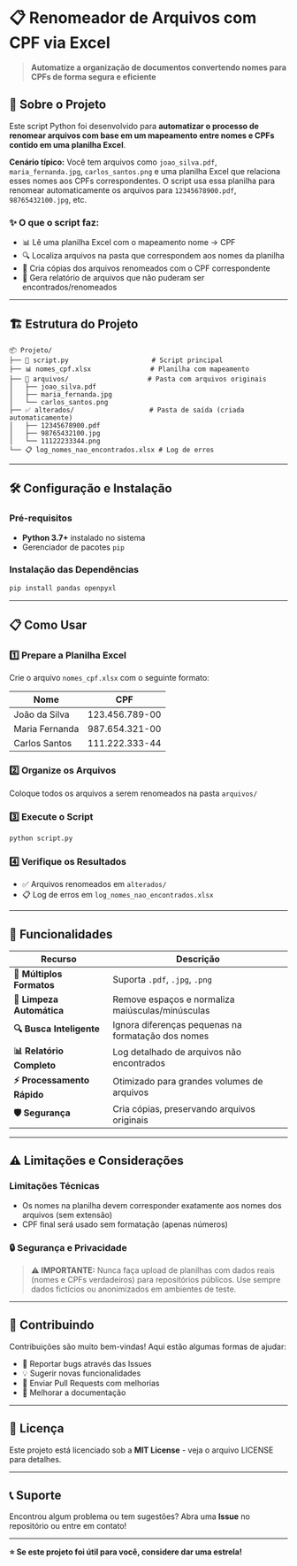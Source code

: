 # 📋 Renomeador de Arquivos com CPF via Excel

> **Automatize a organização de documentos convertendo nomes para CPFs de forma segura e eficiente**

## 🎯 Sobre o Projeto

Este script Python foi desenvolvido para **automatizar o processo de renomear arquivos com base em um mapeamento entre nomes e CPFs contido em uma planilha Excel**.

**Cenário típico:** Você tem arquivos como `joao_silva.pdf`, `maria_fernanda.jpg`, `carlos_santos.png` e uma planilha Excel que relaciona esses nomes aos CPFs correspondentes. O script usa essa planilha para renomear automaticamente os arquivos para `12345678900.pdf`, `98765432100.jpg`, etc.

### ✨ O que o script faz:
- 📊 Lê uma planilha Excel com o mapeamento nome → CPF
- 🔍 Localiza arquivos na pasta que correspondem aos nomes da planilha
- 📁 Cria cópias dos arquivos renomeados com o CPF correspondente
- 📝 Gera relatório de arquivos que não puderam ser encontrados/renomeados

---

## 🏗️ Estrutura do Projeto

```
📦 Projeto/
├── 🐍 script.py                     # Script principal
├── 📊 nomes_cpf.xlsx               # Planilha com mapeamento
├── 📁 arquivos/                    # Pasta com arquivos originais
│   ├── joao_silva.pdf
│   ├── maria_fernanda.jpg
│   └── carlos_santos.png
├── ✅ alterados/                   # Pasta de saída (criada automaticamente)
│   ├── 12345678900.pdf
│   ├── 98765432100.jpg
│   └── 11122233344.png
└── 📋 log_nomes_nao_encontrados.xlsx # Log de erros
```

---

## 🛠️ Configuração e Instalação

### Pré-requisitos
- **Python 3.7+** instalado no sistema
- Gerenciador de pacotes `pip`

### Instalação das Dependências
```bash
pip install pandas openpyxl
```

---

## 📋 Como Usar

### 1️⃣ **Prepare a Planilha Excel**
Crie o arquivo `nomes_cpf.xlsx` com o seguinte formato:

| Nome               | CPF            |
|--------------------|----------------|
| João da Silva      | 123.456.789-00 |
| Maria Fernanda     | 987.654.321-00 |
| Carlos Santos      | 111.222.333-44 |

### 2️⃣ **Organize os Arquivos**
Coloque todos os arquivos a serem renomeados na pasta `arquivos/`

### 3️⃣ **Execute o Script**
```bash
python script.py
```

### 4️⃣ **Verifique os Resultados**
- ✅ Arquivos renomeados em `alterados/`
- 📋 Log de erros em `log_nomes_nao_encontrados.xlsx`

---

## 🚀 Funcionalidades

| Recurso | Descrição |
|---------|-----------|
| **📄 Múltiplos Formatos** | Suporta `.pdf`, `.jpg`, `.png` |
| **🧹 Limpeza Automática** | Remove espaços e normaliza maiúsculas/minúsculas |
| **🔍 Busca Inteligente** | Ignora diferenças pequenas na formatação dos nomes |
| **📊 Relatório Completo** | Log detalhado de arquivos não encontrados |
| **⚡ Processamento Rápido** | Otimizado para grandes volumes de arquivos |
| **🛡️ Segurança** | Cria cópias, preservando arquivos originais |

---

## ⚠️ Limitações e Considerações

### Limitações Técnicas
- Os nomes na planilha devem corresponder exatamente aos nomes dos arquivos (sem extensão)
- CPF final será usado sem formatação (apenas números)

### 🔒 Segurança e Privacidade

> **⚠️ IMPORTANTE:** Nunca faça upload de planilhas com dados reais (nomes e CPFs verdadeiros) para repositórios públicos. Use sempre dados fictícios ou anonimizados em ambientes de teste.

---

## 🤝 Contribuindo

Contribuições são muito bem-vindas! Aqui estão algumas formas de ajudar:

- 🐛 Reportar bugs através das Issues
- 💡 Sugerir novas funcionalidades
- 🔧 Enviar Pull Requests com melhorias
- 📖 Melhorar a documentação

---

## 📄 Licença

Este projeto está licenciado sob a **MIT License** - veja o arquivo LICENSE para detalhes.

---

## 📞 Suporte

Encontrou algum problema ou tem sugestões? Abra uma **Issue** no repositório ou entre em contato!

---


**⭐ Se este projeto foi útil para você, considere dar uma estrela!**



